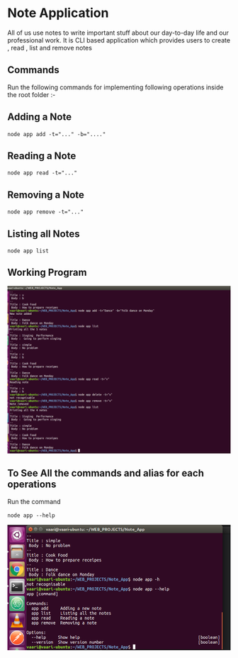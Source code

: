 # Note Application
All of us use notes to write important stuff about our day-to-day life and our professional work.
It is CLI based application which provides users to create , read , list and remove notes

## Commands
Run the following commands for implementing following operations inside the root folder :-

## Adding a Note

```
node app add -t="..." -b="...."

```
## Reading a Note

```
node app read -t="..."

```
## Removing a Note

```
node app remove -t="..."

```
## Listing all Notes

```
node app list

```

## Working Program
![Commands](/NoteApp.png)

## To See All the commands and alias for each operations
Run the command 
```
node app --help
```
![help](/help_note.png)
